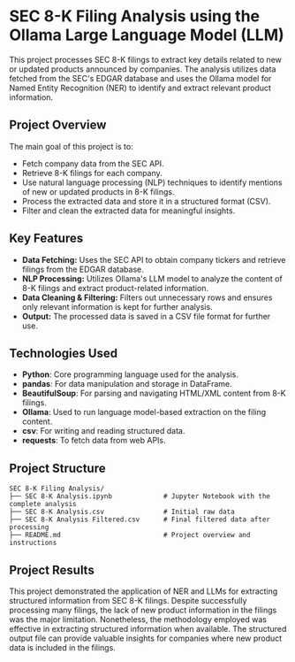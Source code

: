 # SEC 8-K Filing Analysis using the Ollama Large Language Model (LLM)

This project processes SEC 8-K filings to extract key details related to new or updated products announced by companies. The analysis utilizes data fetched from the SEC's EDGAR database and uses the Ollama model for Named Entity Recognition (NER) to identify and extract relevant product information.

## Project Overview

The main goal of this project is to:

- Fetch company data from the SEC API.
- Retrieve 8-K filings for each company.
- Use natural language processing (NLP) techniques to identify mentions of new or updated products in 8-K filings.
- Process the extracted data and store it in a structured format (CSV).
- Filter and clean the extracted data for meaningful insights.

## Key Features

- **Data Fetching:** Uses the SEC API to obtain company tickers and retrieve filings from the EDGAR database.
- **NLP Processing:** Utilizes Ollama's LLM model to analyze the content of 8-K filings and extract product-related information.
- **Data Cleaning & Filtering:** Filters out unnecessary rows and ensures only relevant information is kept for further analysis.
- **Output:** The processed data is saved in a CSV file format for further use.

## Technologies Used

- **Python**: Core programming language used for the analysis.
- **pandas**: For data manipulation and storage in DataFrame.
- **BeautifulSoup**: For parsing and navigating HTML/XML content from 8-K filings.
- **Ollama**: Used to run language model-based extraction on the filing content.
- **csv**: For writing and reading structured data.
- **requests**: To fetch data from web APIs.

## Project Structure

```plaintext
SEC 8-K Filing Analysis/
├── SEC 8-K Analysis.ipynb             # Jupyter Notebook with the complete analysis
├── SEC 8-K Analysis.csv               # Initial raw data
├── SEC 8-K Analysis Filtered.csv      # Final filtered data after processing
├── README.md                          # Project overview and instructions

```
## Project Results
This project demonstrated the application of NER and LLMs for extracting structured
information from SEC 8-K filings. Despite successfully processing many filings, the lack of new
product information in the filings was the major limitation. Nonetheless, the methodology
employed was effective in extracting structured information when available. The structured
output file can provide valuable insights for companies where new product data is included in
the filings.  
